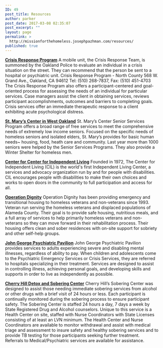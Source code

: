 ```yaml
---
ID: 49
post_title: Resources
author: parker
post_date: 2017-03-08 02:35:07
post_excerpt: ""
layout: page
permalink: >
  http://missionforthehomeless.josephpazhman.com/resources/
published: true
---
```

<span style="text-decoration: underline;"><strong><a href="http://www.acbhcs.org/Contact%20Us/contacts.htm">Crisis Response Program</a></strong></span> A mobile unit, the Crisis Response Team, is summoned by the Oakland Police to evaluate an individual in a crisis situation on the street. They can recommend that the person be sent to a hospital or psychiatric unit.
Crisis Response Program - North County
568 W. Grand Ave., Oakland, CA 94612
Tel: (510) 268-7837, Fax: (510) 451-4703
The Crisis Response Program also offers a participant-centered and goal-oriented process for assessing the needs of an individual for particular services. Case managers assist the client in obtaining services, reviews participant accomplishments, outcomes and barriers to completing goals. Crisis services offer an immediate therapeutic response to a client exhibiting acute psychological distress.

<a href="http://www.stmaryscenter.org/"><span style="text-decoration: underline;"><strong>St. Mary’s Center in West Oakland</strong></span></a> St. Mary’s Center Senior Services Program offers a broad range of free services to meet the comprehensive needs of extremely low income seniors. Focused on the specific needs of homeless seniors and isolated elders, St. Mary’s provides for basic human needs~ housing, food, heath care and community. Last year more than 1000 seniors were helped by the Senior Services Programs. They also provide a Winter Shelter for homeless men.

<a href="http://www.thecil.org/"><span style="text-decoration: underline;"><strong>Center for Center for Independent Living</strong></span></a> Founded in 1972, The Center for Independent Living (CIL) is the world's first Independent Living Center, a services and advocacy organization run by and for people with disabilities. CIL encourages people with disabilities to make their own choices and works to open doors in the community to full participation and access for all.

<a href="http://operationdignity.org/"><span style="text-decoration: underline;"><strong>Operation Dignity</strong></span></a> Operation Dignity has been providing emergency and transitional housing to homeless veterans and non-veterans since 1993. Veteran run serving the homeless veterans and displaced populations of Alameda County. Their goal is to provide safe housing, nutritious meals, and a full array of services to help primarily homeless veterans and non-veterans so they can move forward in their rehabilitation process. Their housing offers clean and sober residences with on-site support for sobriety and other self-help groups.

<a href="http://www.acmedctr.org/johngeorge.cfm"><span style="text-decoration: underline;"><strong>John George Psychiatric Pavilion</strong></span></a> John George Psychiatric Pavilion provides services to adults experiencing severe and disabling mental illnesses, regardless of ability to pay. When children and adolescents come to the Psychiatric Emergency Services or Crisis Services, they are referred to hospitals specializing in their treatment. Services are designed to assist in controlling illness, achieving personal goals, and developing skills and supports in order to live as independently as possible.

<a href="http://horizonservices.org/cherry-hill-detoxification-program-services/"><span style="text-decoration: underline;"><strong>Cherry Hill Detox and Sobering Center</strong></span></a> Cherry Hill’s Sobering Center was designed to assist those needing immediate sobering services from alcohol or other drugs with a brief visit of 24 hours or less. Each participant is continually monitored during the sobering process to ensure participant safety. The Sobering Center is staffed 24 hours a day, 7 days a week by State Registered Drug and Alcohol counselors. Unique to this service is a Health Center on site, staffed with Nurse Coordinators with State Licenses consisting of at least an LVN minimum. The Health Center and Nurse Coordinators are available to monitor withdrawal and assist with medical triage and assessment to insure safety and healthy sobering services and to provide TB testing for those participants seeking further treatment. Referrals to Medical/Psychiatric services are available for assistance.